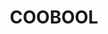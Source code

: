 ---
lastmod: '2025-04-06T06:05:20+00:00'
latitude: -34.770931
layout: suburb
longitude: 143.387009
postcode: '2734'
state: NSW
title: COOBOOL
url: /nsw/coobool/
---